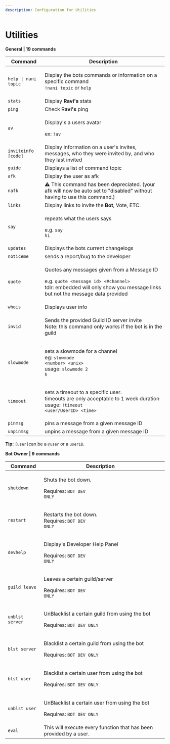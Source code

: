 ```yaml
---
description: Configuration for Utilities
---
```


# Utilities

**General | 19 commands**

| Command              | Description                                                                                                                                                                                             |
| -------------------- | ------------------------------------------------------------------------------------------------------------------------------------------------------------------------------------------------------- |
| `help \| nani topic` | <p>Display the bots commands or information on a specific command<br><code>!nani topic</code> or <code>help</code></p>                                                                                  |
| `stats`              | Display **Ravi's** stats                                                                                                                                                                                |
| `ping`               | Check R**avi's** ping                                                                                                                                                                                   |
| `av`                 | <p>Display's a users avatar</p><p>ex: <code>!av</code></p>                                                                                                                                              |
| `inviteinfo [code]`  | Display information on a user's invites, messages, who they were invited by, and who they last invited                                                                                                  |
| `guide`              | Displays a list of command topic                                                                                                                                                                        |
| `afk`                | Display the user as afk                                                                                                                                                                                 |
| `nafk`               | ⚠️ This command has been depreciated. (your afk will now be auto set to "disabled" without having to use this command.)                                                                                 |
| `links`              | Display links to invite the **Bot**, Vote, ETC.                                                                                                                                                         |
| `say`                | <p>repeats what the users says</p><p>e.g. <code>say hi</code></p>                                                                                                                                       |
| `updates`            | Displays the bots current changelogs                                                                                                                                                                    |
| `noticeme`           | sends a report/bug to the developer                                                                                                                                                                     |
| `quote`              | <p>Quotes any messages given from a Message ID</p><p>e.g. <code>quote &#x3C;message id> &#x3C;#channel></code><br>tdlr: embedded will only show you message links but not the message data provided</p> |
| `whois`              | Displays user info                                                                                                                                                                                      |
| `invid`              | <p>Sends the provided Guild ID server invite<br>Note: this command only works if the bot is in the guild</p>                                                                                            |
| `slowmode`           | <p>sets a slowmode for a channel<br>eg: <code>slowmode &#x3C;number> &#x3C;unix></code><br>usage: <code>slowmode 2 h</code></p>                                                                         |
| `timeout`            | <p>sets a timeout to a specific user.<br>timeouts are only acceptable to 1 week duration<br>usage: <code>!timeout &#x3C;user/UserID> &#x3C;time></code></p>                                             |
| `pinmsg`             | pins a message from a given message ID                                                                                                                                                                  |
| `unpinmsg`           | unpins a message from a given message ID                                                                                                                                                                |

**Tip:** `[user]`can be a `@user` or a `userID`.

**Bot Owner | 9 commands**

| Command         | Description                                                                                     |   |
| --------------- | ----------------------------------------------------------------------------------------------- | - |
| `shutdown`      | <p>Shuts the bot down.</p><p>Requires: <code>BOT DEV ONLY</code></p>                            |   |
| `restart`       | <p>Restarts the bot down.<br>Requires: <code>BOT DEV ONLY</code></p>                            |   |
| `devhelp`       | <p>Display's Developer Help Panel</p><p>Requires: <code>BOT DEV ONLY</code></p>                 |   |
| `guild leave`   | <p>Leaves a certain guild/server</p><p>Requires: <code>BOT DEV ONLY</code></p>                  |   |
| `unblst server` | <p>UnBlacklist a certain guild from using the bot</p><p>Requires: <code>BOT DEV ONLY</code></p> |   |
| `blst server`   | <p>Blacklist a certain guild from using the bot</p><p>Requires: <code>BOT DEV ONLY</code></p>   |   |
| `blst user`     | <p>Blacklist a certain user from using the bot</p><p>Requires: <code>BOT DEV ONLY</code></p>    |   |
| `unblst user`   | <p>UnBlacklist a certain user from using the bot</p><p>Requires: <code>BOT DEV ONLY</code></p>  |   |
| `eval`          | This will execute every function that has been provided by a user.                              |   |
